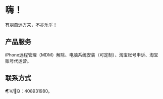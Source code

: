 # 嗨！

有朋自远方来，不亦乐乎！

## 产品服务

iPhone远程管理（MDM）解除、电脑系统安装（可定制）、淘宝账号申诉、淘宝账号代运营。

## 联系方式

🌏V/🐧Q：408931980。
